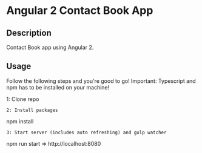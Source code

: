 # Angular 2 Contact Book App

## Description
Contact Book app using Angular 2.

## Usage
Follow the following steps and you're good to go! Important: Typescript and npm has to be installed on your machine!

1: Clone repo
```
2: Install packages
```
npm install
```
3: Start server (includes auto refreshing) and gulp watcher
```
npm run start => http://localhost:8080
```
